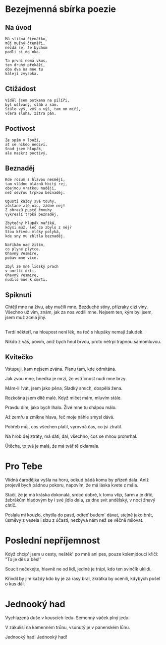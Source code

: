# Bezejmenná sbírka poezie

## Na úvod

    Má sličná čtenářko,
    můj mužný čtenáři,
    nezdá se, že bychom 
    padli si do oka.

    Ta první nemá vkus,
    ten druhý překáží,
    oba dva na mne tu
    kálejí zvysoka.

## Ctižádost

    Viděl jsem potkana na pilíři,
    byl uštvaný, sláb a sám.
    Stále výš, výš a výš, tam on míří,
    včera sluha, zítra pán.


## Poctivost

    Že spím v louži,
    ať se nikdo nediví.
    Snad jsem hlupák, 
    ale naskrz poctivý.

## Beznaděj

    Kde rozum s hlavou nesmějí,
    tam vládne bláznů hbitý rej,
    obejmou vratkou naději,
    než sevřou trpkou beznaděj.

    Opustí každý své touhy,
    zůstane zlé nic, žádné nej!
    Z obrazů pusté čmouhy
    vykreslí trpká beznaděj.

    Zbytečný hlupák naříká,  
    kdysi muž, leč co zbylo z něj?
    Stou křivdu mlčky polyká,
    kde sny mu zhltla beznaděj. 

    Naříkám nad žitím,
    co plyne plytce.
    Ohavný Vesmíre,
    pobav mne více.

    Zbyl ze mne lidský prach
    v umrlčí drti.
    Ohavný Vesmíre,
    nudils mne k smrti.

## Spiknutí

Chtějí mne na živu, aby mučili mne.
Bezduché stíny, přízraky cizí viny.
Všechno už vím, znám, jak za nos vodili mne. 
Nejsem ten, kým byl jsem, jsem muž zcela jiný.

##

Tvrdí někteří, 
na hloupost není lék,
na řeč s hlupáky 
nemají žaludek.

Nikdo z vás, povím, 
aniž bych hnul brvou,
proto netrpí
trapnou samomluvou. 



## Kvítečko

Vstupuji, 
kam nejsem zvána.
Planu tam, 
kde odmítána.

Jak zvou mne,
hnedka je mrzí,
že vstřícnost
nudí mne brzy.

Mám-li řvát,
jsem jako pěna,
Sladký smích,
dospělá žena.

Rozkošná 
jsem dítě malé. 
Když mlčet
mám, mluvím stále.

Pravdu dím,
jako bych lhalo.
Živé mne
tu chápou málo.

Až zemřu
a zmlkne hlava,
řeč moje
náhle smysl dává.

Pohřeb můj,
cos všechen platil,
vyrovná
čas, co jsi ztratil.

Na hrob dej
ztráty, má dáti, dal,
všechno, cos
se mnou promrhal.

Útěcha,
to tvá je malá,
źe má tvář
tě oklamala.


# Pro Tebe

Vlídná čarodějka vyšla na horu,
odkud bádá komu by přízeň dala.
Aniž projevil bych pádnou pokoru,
napovím, že má láska kvete z mála. 

Stačí, že je má kráska dokonalá,
srdce dobré, k tomu vtip, šarm a je dříč,
žebrákům hladovým by i své jídlo dala,
za dne svit andělský, v noci žhavý chtíč.

Poslala mi kouzlo, chytila do pasti,
odteď budem' dávat, stejně jako brát,
úsměvy z vesela i slzu z účasti,
nezbývá nám než se věčně milovat.


# Poslední nepříjemnost

Když chcíp' jsem u cesty,
neštěk' po mně ani pes,
pouze kolemjdoucí
křičí: "To je děs a běs!"

Soucit nečekejte,
hlavně ne od lidí,
jediné je trápí,
kdo ten svinčík uklidí.

Křivdil by jim každý
kdo by je za rasy bral,
zkrátka by ocenili,
kdybych pošel o kus dál.

# Jednooký had

Vychlazená
duše v kouscích ledu.
Semenný
váček plný jedu.

V zákulisí
na kamenném trůnu,
vsunutý
je v panenském lůnu.


Jednooký had!
Jednooký had!